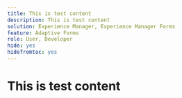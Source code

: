 ```yaml
---
title: This is test content
description: This is test content
solution: Experience Manager, Experience Manager Forms
feature: Adaptive Forms
role: User, Developer
hide: yes
hidefromtoc: yes
---
```

# This is test content
